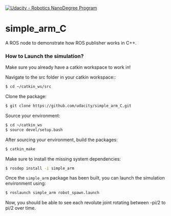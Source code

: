 [![Udacity - Robotics NanoDegree Program](https://s3-us-west-1.amazonaws.com/udacity-robotics/Extra+Images/RoboND_flag.png)](https://www.udacity.com/robotics)

# simple_arm_C
A ROS node to demonstrate how ROS publisher works in C++.  

### How to Launch the simulation?
Make sure you already have a catkin workspace to work in!

Navigate to the src folder in your catkin workspace::
```sh
$ cd ~/catkin_ws/src
```

Clone the package:
```sh
$ git clone https://github.com/udacity/simple_arm_C.git
```

Source your environment:
```sh
$ cd ~/catkin_ws
$ source devel/setup.bash
```

After sourcing your environment, build the packages:
```sh
$ catkin_make
```

Make sure to install the missing system dependencies:
```sh
$ rosdep install -i simple_arm
```

Once the `simple_arm` package has been built, you can launch the simulation environment using:
```sh
$ roslaunch simple_arm robot_spawn.launch
```

Now, you should be able to see each revolute joint rotating between -pi/2 to pi/2 over time.
